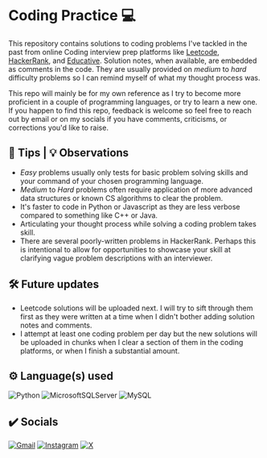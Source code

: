 # Coding Practice 💻

This repository contains solutions to coding problems I've tackled in the past from online Coding interview prep platforms like [Leetcode](https://leetcode.com/), [HackerRank](https://www.hackerrank.com/), and [Educative](https://www.educative.io/). Solution notes, when available, are embedded as comments in the code. They are usually provided on _medium_ to _hard_ difficulty problems so I can remind myself of what my thought process was.

This repo will mainly be for my own reference as I try to become more proficient in a couple of programming languages, or try to learn a new one. If you happen to find this repo, feedback is welcome so feel free to reach out by email or on my socials if you have comments, criticisms, or corrections you'd like to raise.

## 📝 Tips | 💡 Observations

- _Easy_ problems usually only tests for basic problem solving skills and your command of your chosen programming language.
- _Medium_ to _Hard_ problems often require application of more advanced data structures or known CS algorithms to clear the problem.
- It's faster to code in Python or Javascript as they are less verbose compared to something like C++ or Java.
- Articulating your thought process while solving a coding problem takes skill.
- There are several poorly-written problems in HackerRank. Perhaps this is intentional to allow for opportunities to showcase your skill at clarifying vague problem descriptions with an interviewer.

## 🛠️ Future updates

- Leetcode solutions will be uploaded next. I will try to sift through them first as they were written at a time when I didn't bother adding solution notes and comments.
- I attempt at least one coding problem per day but the new solutions will be uploaded in chunks when I clear a section of them in the coding platforms, or when I finish a substantial amount.

## ⚙️ Language(s) used

![Python](https://img.shields.io/badge/python-3670A0?style=for-the-badge&logo=python&logoColor=ffdd54)
![MicrosoftSQLServer](https://img.shields.io/badge/Microsoft%20SQL%20Server-CC2927?style=for-the-badge&logo=microsoft%20sql%20server&logoColor=white)
![MySQL](https://img.shields.io/badge/mysql-4479A1.svg?style=for-the-badge&logo=mysql&logoColor=white)

## ✔️ Socials

[![Gmail](https://img.shields.io/badge/Gmail-D14836?style=for-the-badge&logo=gmail&logoColor=white)](mailto:peejh.dev@gmail.com)
[![Instagram](https://img.shields.io/badge/Instagram-%23E4405F.svg?style=for-the-badge&logo=Instagram&logoColor=white)](https://www.instagram.com/peejhsison)
[![X](https://img.shields.io/badge/Twitter-%23FFFFFF.svg?style=for-the-badge&logo=X&logoColor=black)](https://x.com/peejhsison)